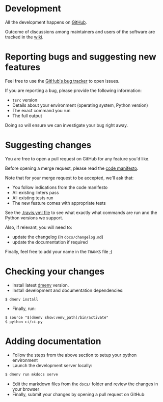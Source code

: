 # Development

All the development happens on [GitHub](https://github.com/TankerHQ/tsrc).

Outcome of discussions among maintainers and users of the software are tracked in the [wiki](https://github.com/TankerHQ/tsrc/wiki).


# Reporting bugs and suggesting new features

Feel free to use the [GitHub's bug tracker](https://github.com/TankerHQ/tsrc/issues) to open issues.

If you are reporting a bug, please provide the following information:

* `tsrc` version
* Details about your environment (operating system, Python version)
* The exact command you run
* The full output

Doing so will ensure we can investigate your bug right away.

# Suggesting changes

You are free to open a pull request on GitHub for any feature you'd like.

Before opening a merge request, please read the [code manifesto](https://TankerHQ.github.io/tsrc/code-manifesto).

Note that for your merge request to be accepted, we'll ask that:

* You follow indications from the code manifesto
* All existing linters pass
* All existing tests run
* The new feature comes with appropriate tests

See the [.travis.yml file](https://github.com/TankerHQ/tsrc/blob/master/.travis.yml)
to see what exactly what commands are run and the Python versions we
support.

Also, if relevant, you will need to:

* update the changelog (in `docs/changelog.md`)
* update the documentation if required


Finally, feel free to add your name in the `THANKS` file ;)

# Checking your changes

* Install latest [dmenv](https://github.com/TankerHQ/dmenv) version.
* Install development and documentation dependencies:

```console
$ dmenv install
```

* Finally, run:

```console
$ source "$(dmenv show:venv_path)/bin/activate"
$ python ci/ci.py
```


# Adding documentation

* Follow the steps from the above section to setup your python environment
* Launch the development server locally:

```bash
$ dmenv run mkdocs serve
```

* Edit the markdown files from the `docs/` folder and review the changes in your browser
* Finally, submit your changes by opening a pull request on GitHub

